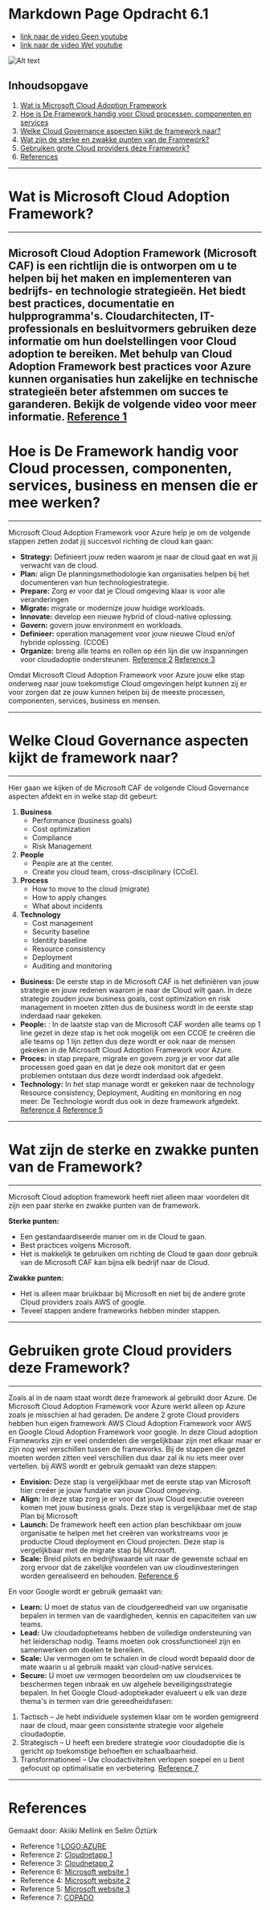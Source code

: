 # <a name="top"></a>Markdown Page Opdracht 6.1
- [link naar de video Geen youtube](https://www.microsoft.com/nl-nl/videoplayer/embed/RE4tyzr?autoCaptions=nl-nl)
- [link naar de video Wel youtube](https://www.youtube.com/watch?v=9ch1iuJJzgA&ab_channel=Techielass)

![Alt text][LOGO:AZURE]



## Inhoudsopgave
1. [Wat is Microsoft Cloud Adoption Framework](#uitleg)
2. [Hoe is De Framework handig voor Cloud processen, componenten en services](Helpvol)
3. [Welke Cloud Governance aspecten kijkt de framework naar?](#Aspecten)
4. [Wat zijn de sterke en zwakke punten van de Framework?](Powerrating)
5. [Gebruiken grote Cloud providers deze Framework?](Providers)
6. [References](Bronnen)

___
# <a name="uitleg"></a>Wat is Microsoft Cloud Adoption Framework?
---
Microsoft Cloud Adoption Framework (Microsoft  CAF) is een richtlijn die is ontworpen om u te helpen bij het maken en implementeren van bedrijfs- en technologie strategieën. Het biedt best practices, documentatie en hulpprogramma's. Cloudarchitecten, IT-professionals en besluitvormers gebruiken deze informatie om hun doelstellingen voor Cloud adoption te bereiken.
Met behulp van Cloud Adoption Framework best practices voor Azure kunnen organisaties hun zakelijke en technische strategieën beter afstemmen om succes te garanderen. Bekijk de volgende video voor meer informatie.
[Reference 1][Microsoft website 1]
---
# <a name="Helpvol"></a>Hoe is De Framework handig voor Cloud processen, componenten, services, business en mensen die er mee werken?
---
Microsoft Cloud Adoption Framework voor Azure help je om de volgende stappen zetten zodat jij succesvol richting de cloud kan gaan:
- **Strategy:** Definieert jouw reden waarom je naar de cloud gaat en wat jij verwacht van de cloud.
- **Plan:** align De planningsmethodologie kan organisaties helpen bij het documenteren van hun technologiestrategie.
- **Prepare:** Zorg er voor dat je Cloud omgeving klaar is voor alle veranderingen
- **Migrate:** migrate or modernize jouw huidige workloads.
- **Innovate:** develop een nieuwe hybrid of cloud-native oplossing.
- **Govern:** govern jouw environment en workloads.
- **Definieer:** operation management voor jouw nieuwe Cloud en/of hybride oplossing. (CCOE)
- **Organize:** breng alle teams en rollen op één lijn die uw inspanningen voor cloudadoptie ondersteunen.
[Reference 2][Cloudnetapp 1] 
[Reference 3][Cloudnetapp 2]

Omdat Microsoft Cloud Adoption Framework voor Azure jouw elke stap onderweg naar jouw toekomstige Cloud omgevingen helpt kunnen zij er voor zorgen dat ze jouw kunnen helpen bij de meeste processen, componenten, services, business en mensen.

---
# <a name="Aspecten"></a>Welke Cloud Governance aspecten kijkt de framework naar?
---
Hier gaan we kijken of de Microsoft CAF de volgende Cloud Governance aspecten afdekt en in welke stap dit gebeurt:
1. **Business**
   - Performance (business goals)
   - Cost optimization
   - Compliance
   - Risk Management
2. **People**
   - People are at the center. 
   - Create you cloud team, cross-disciplinary (CCoE).
3. **Process**
   - How to move to the cloud (migrate)
   - How to apply changes
   - What about incidents
4. **Technology**
   - Cost management
   - Security baseline
   - Identity baseline
   - Resource consistency
   - Deployment
   - Auditing and monitoring

- **Business:** De eerste stap in de Microsoft CAF is het definiëren van jouw strategie en jouw redenen waarom je naar de Cloud wilt gaan. In deze strategie zouden jouw business goals, cost optimization en risk management in moeten zitten dus de business wordt in de eerste stap inderdaad naar gekeken.
- **People:** : In de laatste stap van de Microsoft CAF worden alle teams op 1 line gezet in deze stap is het ook mogelijk om een CCOE te creëren die alle teams op 1 lijn zetten dus deze wordt er ook naar de mensen gekeken in de Microsoft Cloud Adoption Framework voor Azure.
- **Proces:** in stap prepare, migrate en govern zorg je er voor dat alle processen goed gaan en dat je deze ook monitort dat er geen problemen ontstaan dus deze wordt inderdaad ook afgedekt.  
- **Technology:** In het stap manage wordt er gekeken naar de technology Resource consistency, Deployment, Auditing en monitoring en nog meer. De Technologie wordt dus ook in deze framework afgedekt.  
[Reference 4][Microsoft website 2]
[Reference 5][Microsoft website 3]

---
# <a name="Powerrating"></a>Wat zijn de sterke en zwakke punten van de Framework?
---
Microsoft Cloud adoption framework heeft niet alleen maar voordelen dit zijn een paar sterke en zwakke punten van de framework.

**Sterke punten:**  
- Een gestandaardiseerde manier om in de Cloud te gaan.
- Best practices volgens Microsoft.
- Het is makkelijk te gebruiken om richting de Cloud te gaan door gebruik van de Microsoft CAF kan bijna elk bedrijf naar de Cloud.

**Zwakke punten:**
- Het is alleen maar bruikbaar bij Microsoft en niet bij de andere grote Cloud providers zoals AWS of google.
- Teveel stappen andere frameworks hebben minder stappen.



---
# <a name="Providers"></a>Gebruiken grote Cloud providers deze Framework?
---
Zoals al in de naam staat wordt deze framework al gebruikt door Azure. De Microsoft Cloud Adoption Framework voor Azure werkt alleen op Azure zoals je misschien al had geraden. De andere 2 grote Cloud providers hebben hun eigen framework AWS Cloud Adoption Framework voor AWS en Google Cloud Adoption Framework voor google. In deze Cloud adoption Frameworks zijn er veel onderdelen die vergelijkbaar zijn met elkaar maar er zijn nog wel verschillen tussen de frameworks. Bij de stappen die gezet moeten worden zitten veel verschillen dus daar zal ik nu iets meer over vertellen. bij AWS wordt er gebruik gemaakt van deze stappen:
- **Envision:** Deze stap is vergelijkbaar met de eerste stap van Microsoft hier creëer je jouw fundatie van jouw Cloud omgeving.
- **Align:** In deze stap zorg je er voor dat jouw Cloud executie overeen komen met jouw business goals. Deze stap is vergelijkbaar met de stap Plan bij Microsoft
- **Launch:** De framework heeft een action plan beschikbaar om jouw organisatie te helpen met het creëren van workstreams voor je productie Cloud deployment en Cloud projecten. Deze stap is vergelijkbaar met de migrate stap bij Microsoft.
- **Scale:** Breid pilots en bedrijfswaarde uit naar de gewenste schaal en zorg ervoor dat de zakelijke voordelen van uw cloudinvesteringen worden gerealiseerd en behouden.
[Reference 6][Microsoft website 1]

En voor Google wordt er gebruik gemaakt van:
- **Learn:** U moet de status van de cloudgereedheid van uw organisatie bepalen in termen van de vaardigheden, kennis en capaciteiten van uw teams.
- **Lead:** Uw cloudadoptieteams hebben de volledige ondersteuning van het leiderschap nodig. Teams moeten ook crossfunctioneel zijn en samenwerken om doelen te bereiken.
- **Scale:** Uw vermogen om te schalen in de cloud wordt bepaald door de mate waarin u al gebruik maakt van cloud-native services.
- **Secure:** U moet uw vermogen beoordelen om uw cloudservices te beschermen tegen inbraak en uw algehele beveiligingsstrategie bepalen.
In het Google Cloud-adoptiekader evalueert u elk van deze thema's in termen van drie gereedheidsfasen:
1.	Tactisch – Je hebt individuele systemen klaar om te worden gemigreerd naar de cloud, maar geen consistente strategie voor algehele cloudadoptie.
2.	Strategisch – U heeft een bredere strategie voor cloudadoptie die is gericht op toekomstige behoeften en schaalbaarheid.
3.	Transformationeel – Uw cloudactiviteiten verlopen soepel en u bent gefocust op optimalisatie en verbetering.
[Reference 7][COPADO]


---
# <a name="Bronnen"></a>References
Gemaakt door: Akiiki Mellink en Selim Öztürk
- Reference 1:[LOGO:AZURE]
- Reference 2: [Cloudnetapp 1]
- Reference 3: [Cloudnetapp 2]
- Reference 6: [Microsoft website 1]
- Reference 4: [Microsoft website 2]
- Reference 5: [Microsoft website 3]
- Reference 7: [COPADO]

[LOGO:AZURE]: https://docs.microsoft.com/nl-nl/azure/cloud-adoption-framework/_images/learn-caf-logo.png  "LOGO:AZURE"
[Microsoft website 1]: https://docs.microsoft.com/nl-nl/azure/cloud-adoption-framework/overview "Microsoft website 1"
[Cloudnetapp 1]: https://cloud.netapp.com/blog/cvo-blg-top-3-cloud-adoption-frameworks-your-path-to-the-cloud "Cloudnetapp 1"
[Cloudnetapp 2]: https://cloud.netapp.com/blog/azure-cvo-blg-azure-cloud-adoption-framework-the-9-methodologies-explained "Cloudnetapp 2"
[Microsoft website 2]: https://docs.microsoft.com/en-us/azure/cloud-adoption-framework/ "Microsoft website 2"
[Microsoft website 3]: https://docs.microsoft.com/en-us/azure/cloud-adoption-framework/manage/considerations/operational-compliance "Microsoft website 3"
[COPADO]: https://www.copado.com/devops-hub/blog/benefits-of-a-cloud-adoption-framework-vs-migrating-on-your-own "COPADO"


